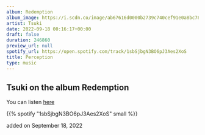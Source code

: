 ```yaml
---
album: Redemption
album_image: https://i.scdn.co/image/ab67616d0000b2739c740cef91e0a8bc78bab3d4
artist: Tsuki
date: 2022-09-18 00:16:17+00:00
draft: false
duration: 246860
preview_url: null
spotify_url: https://open.spotify.com/track/1sbSjbgN3BO6pJ3Aes2XoS
title: Perception
type: music
---
```



## Tsuki on the album Redemption

You can listen [here](https://open.spotify.com/track/1sbSjbgN3BO6pJ3Aes2XoS)

{{% spotify "1sbSjbgN3BO6pJ3Aes2XoS" small %}}

added on September 18, 2022